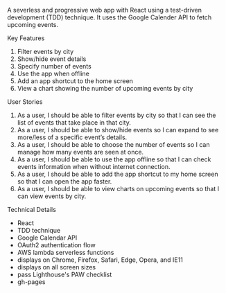 A severless and progressive web app with React using a test-driven development (TDD) technique. It uses the Google Calender API to fetch upcoming events.

Key Features
1. Filter events by city
2. Show/hide event details
3. Specify number of events
4. Use the app when offline
5. Add an app shortcut to the home screen
6. View a chart showing the number of upcoming events by city

User Stories
1. As a user, I should be able to filter events by city so that I can see the list of events that take place in that city.
2. As a user, I should be able to show/hide events so I can expand to see more/less of a specific event’s details.
3. As a user, I should be able to choose the number of events so I can manage how many events are seen at once.
4. As a user, I should be able to use the app offline so that I can check events information when without internet connection.
5. As a user, I should be able to add the app shortcut to my home screen so that I can open the app faster.
6. As a user, I should be able to view charts on upcoming events so that I can view events by city.

Technical Details
- React
- TDD technique
- Google Calendar API
- OAuth2 authentication flow
- AWS lambda serverless functions
- displays on Chrome, Firefox, Safari, Edge, Opera, and IE11
- displays on all screen sizes
- pass Lighthouse's PAW checklist
- gh-pages
